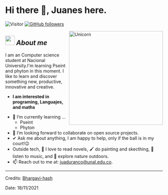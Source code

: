 # Hi there 👋, Juanes here.

![Visitor](https://visitor-badge.laobi.icu/badge?page_id=Bhargavi-hash.repoName) [![GitHub followers](https://img.shields.io/github/followers/Bhargavi-hash.svg?style=social&label=Follow)](https://github.com/Bhargavi-hash?tab=followers) <br/>




<!--



**Bhargavi-hash/Bhargavi-hash** is a ✨ _special_ ✨ repository because its `README.md` (this file) appears on your GitHub profile.



-->



<img align="right" width=300px alt="Unicorn" src="https://c.tenor.com/GN73MKBawZYAAAAi/busy-cute.gif"  />



## <img src="https://media.giphy.com/media/ObNTw8Uzwy6KQ/giphy.gif" width="30px">&nbsp;***About me***

I am an Computer science student at Nacional University.I'm learning Pseint and phyton in this moment. I like to learn and discover something new, productive, innovative and creative.
* **I am interested in programing, Languajes, and maths**
- 🌱 I’m currently learning ...
  - Pseint
  - Phyton
- 👯 I’m looking forward to collaborate on open source projects.
- ✔ Ask me about anything, I am happy to help, only if the ball is in my court!😉<br>
- Outside tech, 📖 I love to read novels, 🖌️ do painting and skecthing, 🎵 listen to music, and 🌴 explore nature outdoors.
- 📫 Reach out to me at: <a href="juaduranco@unal,edu.co.in">juaduranco@unal.edu.co.</a>



---------------------------------------------------------------------------------------------------------------------
Credits: <a href="https://github.com/Bhargavi-hash">Bhargavi-hash</a>

Date: 18/11/2021
